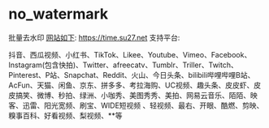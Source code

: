 # no_watermark
批量去水印 [网站如下](https://time.su27.net):
https://time.su27.net
支持平台:

抖音、西瓜视频、小红书、TikTok、Likee、Youtube、Vimeo、Facebook、Instagram(包含快拍)、Twitter、afreecatv、Tumblr、Triller、Twitch、Pinterest、P站、Snapchat、Reddit、火山、今日头条、bilibili哔哩哔哩B站、AcFun、天猫、闲鱼、京东、拼多多、考拉海购、UC视频、趣头条、皮皮虾、皮皮搞笑、微博、秒拍、绿洲、小咖秀、美图秀秀、美拍、网易云音乐、陌陌、映客、迅雷、阳光宽频、刷宝、WIDE短视频 、轻视频、最右、开眼、酷燃、剪映、糗事百科、好看视频、梨视频、**等
